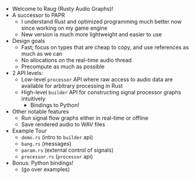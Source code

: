 - Welcome to Raug (Rusty Audio Graphs)!
- A successor to PAPR
	- I understand Rust and optimized programming much better now since working on my game engine
	- New version is much more lightweight and easier to use
- Design goals
	- Fast; focus on types that are cheap to copy, and use references as much as we can
	- No allocations on the real-time audio thread
	- Precompute as much as possible
- 2 API levels:
	- Low-level `processor` API where raw access to audio data are available for arbitrary processing in Rust
	- High-level `builder` API for constructing signal processor graphs intuitively
		- Bindings to Python!
- Other notable features
	- Run signal flow graphs either in real-time or offline
	- Save rendered audio to WAV files
- Example Tour
	- `demo.rs` (intro to `builder` api)
	- `bang.rs` (messages)
	- `param.rs` (external control of signals)
	- `processor.rs` (`processor` api)
- Bonus: Python bindings!
	- (go over examples)